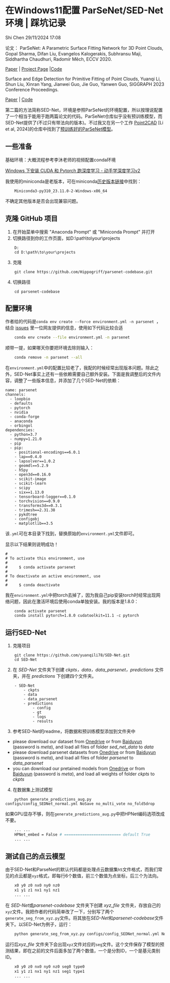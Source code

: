 #  在Windows11配置 ParSeNet/SED-Net 环境 | 踩坑记录
Shi Chen
29/11/2024 17:08

论文：
ParSeNet: A Parametric Surface Fitting Network for 3D Point Clouds,
Gopal Sharma, Difan Liu, Evangelos Kalogerakis, Subhransu Maji, Siddhartha Chaudhuri, Radomír Měch,
ECCV 2020.

[Paper](https://arxiv.org/pdf/2003.12181.pdf) | [Project Page](https://hippogriff.github.io/parsenet/) |[Code](https://github.com/Hippogriff/parsenet-codebase)

Surface and Edge Detection for Primitive Fitting of Point Clouds,
Yuanqi Li, Shun Liu, Xinran Yang, Jianwei Guo, Jie Guo, Yanwen Guo,
SIGGRAPH 2023 Conference Proceedings.

[Paper](https://dl.acm.org/doi/10.1145/3588432.3591522) | [Code](https://github.com/yuanqili78/SED-Net)

第二篇的方法简称SED-Net，环境是参照ParSeNet的环境配置，所以按理说配置了一个相当于能用于跑两篇论文的代码。ParSeNet仓库似乎没有预训练模型，而SED-Net提供了(不过只有带法向的版本)。不过我又在另一个工作 [Point2CAD](https://www.obukhov.ai/point2cad) [Li et al, 2024]的仓库中找到了[预训练好的ParSeNet模型](https://github.com/prs-eth/point2cad/tree/main/point2cad/logs/pretrained_models)。
## 一些准备

基础环境：大概流程参考李沐老师的视频配置conda环境

[Windows 下安装 CUDA 和 Pytorch 跑深度学习 - 动手学深度学习v2](https://www.bilibili.com/video/BV18K411w7Vs/?spm_id_from=333.999.0.0&vd_source=1cbae45260e0699477d7d3036009aa4f)

我使用的miniconda是老版本，可在miniconda[历史版本链接](https://repo.anaconda.com/miniconda/)中找到：
```
	Miniconda3-py310_23.11.0-2-Windows-x86_64
```

不确定其他版本是否会出现兼容问题。

## 克隆 GitHub 项目
1. 在开始菜单中搜索 "Anaconda Prompt" 或 "Miniconda Prompt" 并打开
2. 切换路径到你的工作页面，如D:\path\to\your\projects
```
	D:
	cd D:\path\to\your\projects
```
3. 克隆
```
	git clone https://github.com/Hippogriff/parsenet-codebase.git
```
4. 切换路径
```
	cd parsenet-codebase
```

## 配置环境

作者给的代码是`conda env create --force environment.yml -n parsenet
`，结合 [issues](https://github.com/Hippogriff/parsenet-codebase/issues/9) 里一位网友提供的信息，使用如下代码比较合适
```bash
	conda env create --file environment.yml -n parsenet
```
顺带一提，如果哪天你要把环境去除则输入：
```bash
	conda remove -n parsenet --all
```

在`environment.yml`中的配置比较老了，我配的时候经常出现版本问题。除此之外，SED-Net事实上还有一些依赖需要自己额外安装。下面是我调整后的文件内容，调整了一些版本信息，并添加了几个SED-Net的依赖：
```
name: parsenet
channels:
  - loopbio
  - defaults
  - pytorch
  - nvidia
  - conda-forge
  - anaconda
  - orbingol
dependencies:
  - python=3.7
  - numpy=1.21.0
  - pip
  - pip:
    - positional-encodings==6.0.1
    - lap==0.4.0
    - lapsolver==1.0.2
    - geomdl==5.2.9
    - h5py
    - open3d==0.16.0
    - scikit-image
    - scikit-learn
    - scipy
    - six==1.13.0
    - tensorboard-logger==0.1.0
    - torchvision==0.9.0
    - transforms3d==0.3.1
    - trimesh==2.31.38
    - pykdtree
    - configobj
    - matplotlib==3.5

```
该`.yml`可在本目录下找到，替换原始的`environment.yml`文件即可。

显示以下结果则说明成功！
```
#
# To activate this environment, use
#
#     $ conda activate parsenet
#
# To deactivate an active environment, use
#
#     $ conda deactivate
```

我在`environment.yml`中把torch去掉了，因为我自己pip安装torch时经常出现网络问题，因此在激活环境后使用conda单独安装。我的版本是1.8.0：
```
	conda activate parsenet
	conda install pytorch=1.8.0 cudatoolkit=11.1 -c pytorch
```


## 运行SED-Net
1. 克隆项目
```
	git clone https://github.com/yuanqili78/SED-Net.git
	cd SED-Net
```
2. 在 *SED-Net* 文件夹下创建 *ckpts，data，data_parsenet，predictions* 文件夹，并在 *predictions* 下创建四个文件夹。
```
	- SED-Net
		- ckpts
		- data
		- data_parsenet
		- predictions
			- config
			- gt
			- logs
			- results
```
3. 参考SED-Net的readme，将数据和预训练模型添加到文件夹中
- please download our dataset from [Onedrive](https://1drv.ms/f/s!AkbsfT9Y3igj3Hl9nmpQZsh7Vv5J?e=yOTZfe) or from [Baiduyun](https://pan.baidu.com/s/1apCmf8Xa_rXyRdWl4ybJpg?pwd=meta) (password is *meta*), and load all files of folder *sed_net_data* to *data* 
- please download parsenet datasets from [Onedrive](https://1drv.ms/f/s!AkbsfT9Y3igj3Hr1YQHzC8V0rO2-?e=XfwcSe) or from [Baiduyun](https://pan.baidu.com/s/16fggrr-qQRc2yu6ECQNaoA) (password is *meta*), and load all files of folder *parsenet* to *data_parsenet* 
- you can download our pretained models from [Onedrive](https://1drv.ms/f/s!AkbsfT9Y3igj3Hjl96WnhBMTAsWP?e=Akj76R) or from [Baiduyun](https://pan.baidu.com/s/1rMMD_0VaOGTmpMcIozjp3Q) (password is *meta*), and load all weights of folder *ckpts* to *ckpts*

4. 在数据集上测试模型
```
	python generate_predictions_aug.py configs/config_SEDNet_normal.yml NoSave no_multi_vote no_fold5drop
```
如果GPU显存不够，则在`generate_predictions_aug.py`中把HPNet编码选项改成不要。
``` bash
	... ... 
	HPNet_embed = False # ========================= default True 
	... ... 
```

## 测试自己的点云模型
由于SED-Net和ParseNet的默认代码都是处理点云数据集`h5`文件格式，而我们常见的点云都是`xyz`格式，即每行6个数值，前三个数值为点坐标，后三个为法向。
``` bash
	x0 y0 z0 nx0 ny0 nz0
	x1 y1 z1 nx1 ny1 nz1
	... ... 
```

在 *SED-Net*或*parsenet-codebase* 文件夹下创建 *xyz_file* 文件夹，存放自己的`xyz`文件。我把作者的代码简单改了一下，分别写了两个`generate_seg_from_xyz.py`文件。将其放在*SED-Net*和*parsenet-codebase*文件夹下。以SED-Net为例子，运行：

``` bash
	python generate_seg_from_xyz.py configs/config_SEDNet_normal.yml NoSave no_multi_vote no_fold5drop
```

运行后*xyz_file* 文件夹下会出现`xyz`文件对应的`seg`文件。这个文件保存了模型的预测结果，即在之前的文件后面多加了两个数值，一个是分割ID，一个是基元类别ID。
``` bash
	x0 y0 z0 nx0 ny0 nz0 seg0 type0
	x1 y1 z1 nx1 ny1 nz1 seg1 type1
	... ... 
```